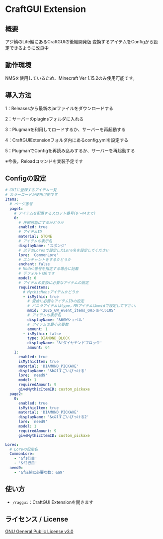 # CraftGUI Extension

## 概要
アジ鯖のLife鯖にあるCraftGUIの後継開発版
変換するアイテムをConfigから設定できるように改良中

## 動作環境
NMSを使用しているため、Minecraft Ver 1.15.2のみ使用可能です。

## 導入方法
1：Releasesから最新のjarファイルをダウンロードする

2：サーバーのpluginsフォルダに入れる

3：Plugmanを利用してロードするか、サーバーを再起動する

4：CraftGUIExtensionフォルダ内にあるconfig.ymlを設定する

5：PlugmanでConfigを再読み込みするか、サーバーを再起動する

※今後，Reloadコマンドを実装予定です

## Configの設定
```yaml
# GUIに登録するアイテム一覧
# カラーコードが使用可能です
Items:
  # ページ番号
  page1:
    # アイテムを配置するスロット番号(0～44まで)
    0:
      # 圧縮可能にするかどうか
      enabled: true
      # アイテムID
      material: STONE
      # アイテムの表示名
      displayName: 'スポンジ'
      # 以下のLoresで設定したLore名を設定してください
      lore: 'CommonLore'
      # エンチャントをするかどうか
      enchant: false
      # Model番号を指定する場合に記載
      # デフォルトは0です
      model: 0
      # アイテムの変換に必要なアイテムの設定
      requiredItems:
        # MythicMobsアイテムかどうか
        - isMythic: true
          # 変換に必要なアイテムIDの設定
          # バニラアイテムはtype，MMアイテムはmmidで設定して下さい．
          mmid: '2025_GW_event_items_GWショベル10S'
          # アイテムの表示名
          displayName: '&6GWショベル'
          # アイテムの最小必要数
          amount: 1
        - isMythic: false
          type: DIAMOND_BLOCK
          displayName: '&fダイヤモンドブロック'
          amount: 64
    1:
      enabled: true
      isMythicItem: true
      material: 'DIAMOND_PICKAXE'
      displayName: '&b&lすごいぴっける'
      lore: 'need9'
      model: 1
      requiredAmount: 9
      giveMythicItemID: custom_pickaxe
  page2:
    0:
      enabled: true
      isMythicItem: true
      material: 'DIAMOND_PICKAXE'
      displayName: '&c&lすごいぴっける2'
      lore: 'need9'
      model: 1
      requiredAmount: 9
      giveMythicItemID: custom_pickaxe

Lores:
  # Loreの設定名
  CommonLore:
    - '&f1行目'
    - '&f2行目'
  need9:
    - '&f圧縮に必要な数: &a9'
```

## 使い方
- `/raggui`：CraftGUI Extensionを開きます

## ライセンス / License
[GNU General Public License v3.0](LICENSE)
